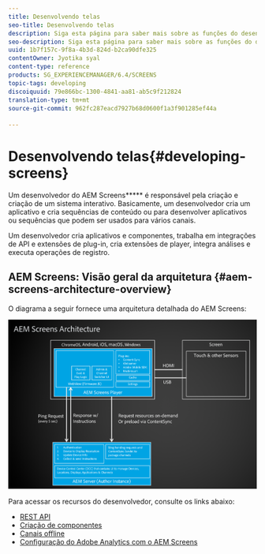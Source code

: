 ```yaml
---
title: Desenvolvendo telas
seo-title: Desenvolvendo telas
description: Siga esta página para saber mais sobre as funções do desenvolvedor para o AEM Screens. Um desenvolvedor do AEM Screens cria um aplicativo e sequências de conteúdo e desenvolve aplicativos ou sequências que podem ser utilizados para vários canais.
seo-description: Siga esta página para saber mais sobre as funções do desenvolvedor para o AEM Screens. Um desenvolvedor do AEM Screens cria um aplicativo e sequências de conteúdo e desenvolve aplicativos ou sequências que podem ser utilizados para vários canais.
uuid: 1b7f157c-9f8a-4b3d-824d-b2ca90dfe325
contentOwner: Jyotika syal
content-type: reference
products: SG_EXPERIENCEMANAGER/6.4/SCREENS
topic-tags: developing
discoiquuid: 79e866bc-1300-4841-aa81-ab5c9f212824
translation-type: tm+mt
source-git-commit: 962fc287eacd7927b68d0600f1a3f901285ef44a

---
```



# Desenvolvendo telas{#developing-screens}

Um desenvolvedor do AEM Screens***** é responsável pela criação e criação de um sistema interativo. Basicamente, um desenvolvedor cria um aplicativo e cria sequências de conteúdo ou para desenvolver aplicativos ou sequências que podem ser usados para vários canais.

Um desenvolvedor cria aplicativos e componentes, trabalha em integrações de API e extensões de plug-in, cria extensões de player, integra análises e executa operações de registro.

## AEM Screens: Visão geral da arquitetura {#aem-screens-architecture-overview}

O diagrama a seguir fornece uma arquitetura detalhada do AEM Screens:

![chlimage_1-42](assets/chlimage_1-42.png)

Para acessar os recursos do desenvolvedor, consulte os links abaixo:

* [REST API](/help/screens/rest-api.md)
* [Criação de componentes](/help/screens/creating-components.md)
* [Canais offline](/help/screens/offline-channels.md)
* [Configuração do Adobe Analytics com o AEM Screens](/help/screens/configuring-adobe-analytics-aem-screens.md)

